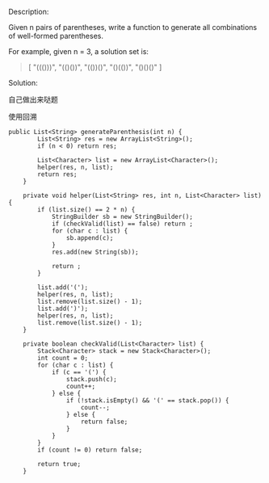 Description:

Given n pairs of parentheses, write a function to generate all combinations of well-formed parentheses.

For example, given n = 3, a solution set is:

>[
  "((()))",
  "(()())",
  "(())()",
  "()(())",
  "()()()"
]

Solution:

自己做出来哒题

使用回溯

```
public List<String> generateParenthesis(int n) {
        List<String> res = new ArrayList<String>();
        if (n < 0) return res;
        
        List<Character> list = new ArrayList<Character>();
        helper(res, n, list);
        return res;
    }
    
    private void helper(List<String> res, int n, List<Character> list) {
        if (list.size() == 2 * n) {
            StringBuilder sb = new StringBuilder();
            if (checkValid(list) == false) return ;
            for (char c : list) {
                sb.append(c);
            }
            res.add(new String(sb));
            
            return ;
        }
        
        list.add('(');
        helper(res, n, list);
        list.remove(list.size() - 1);
        list.add(')');
        helper(res, n, list);
        list.remove(list.size() - 1);
    }
    
    private boolean checkValid(List<Character> list) {
        Stack<Character> stack = new Stack<Character>();
        int count = 0;
        for (char c : list) {
            if (c == '(') {
                stack.push(c);
                count++;
            } else {
                if (!stack.isEmpty() && '(' == stack.pop()) {
                    count--;
                } else {
                    return false;
                }
            }
        }
        if (count != 0) return false;
        
        return true;
    } 
```